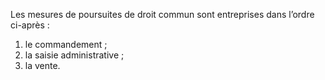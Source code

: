 Les mesures de poursuites de droit commun sont entreprises dans l’ordre
ci-après :
1) le commandement ;
1) la saisie administrative ;
1) la vente.